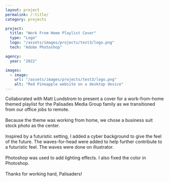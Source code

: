 ```yaml
---
layout: project
permalink: /:title/
category: projects

project:
  title: "Work From Home Playlist Cover"
  type: "Logo"
  logo: "/assets/images/projects/test3/logo.png"
  tech: "Adobe Photoshop"

agency:
  year: "2022"

images:
  - image:
    url: "/assets/images/projects/test3/logo.png"
    alt: "Red Pineapple website on a desktop device"
---
```

<p>Collaborated with Matt Lundstrom to present a cover for a work-from-home themed playlist for the Palisades Media Group family as we transitioned from our office jobs to remote.
<br><br>
Because the theme was working from home, we chose a business suit stock photo as the center. 
<br><br>
Inspired by a futuristic setting, I added a cyber background to give the feel of the future. The waves-for-head were added to help further contribute to a futuristic feel. The waves were done on illustrator. 
<br><br>
Photoshop was used to add lighting effects. I also fixed the color in Photoshop.
<br><br>
Thanks for working hard, Palisaders!</p>